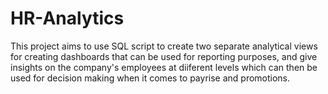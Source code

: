 # HR-Analytics
This project aims to use SQL script to create two separate analytical views for creating dashboards that can be used for reporting purposes, and  give insights on the company's employees at diiferent levels which can then be used for decision making when it comes to payrise and promotions.
